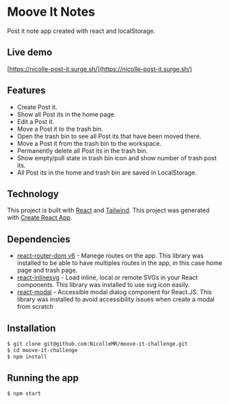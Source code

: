 # Moove It Notes

Post it note app created with react and localStorage.

## Live demo

[https://nicolle-post-it.surge.sh/](https://nicolle-post-it.surge.sh/)

## Features

- Create Post it.
- Show all Post its in the home page.
- Edit a Post it.
- Move a Post it to the trash bin.
- Open the trash bin to see all Post its that have been moved there.
- Move a Post it from the trash bin to the workspace.
- Permanently delete all Post its in the trash bin.
- Show empty/pull state in trash bin icon and show number of trash post its.
- All Post its in the home and trash bin are saved in LocalStorage.

## Technology

This project is built with [React](https://github.com/facebook/react) and [Tailwind](https://tailwindcss.com/).
This project was generated with [Create React App](https://create-react-app.dev/).

## Dependencies

- [react-router-dom v6](https://reactrouter.com/docs/en/v6/getting-started/overview) - Manege routes on the app. This library was installed to be able to have multiples routes in the app, in this case home page and trash page.
- [react-inlinesvg](https://github.com/gilbarbara/react-inlinesvg) - Load inline, local or remote SVGs in your React components. This library was installed to use svg icon easily.
- [react-modal](https://github.com/reactjs/react-modal) - Accessible modal dialog component for React.JS. This library was installed to avoid accessibility issues when create a modal from scratch

## Installation

```bash
$ git clone git@github.com:NicolleMR/moove-it-challenge.git
$ cd moove-it-challenge
$ npm install
```

## Running the app

```bash
$ npm start
```
